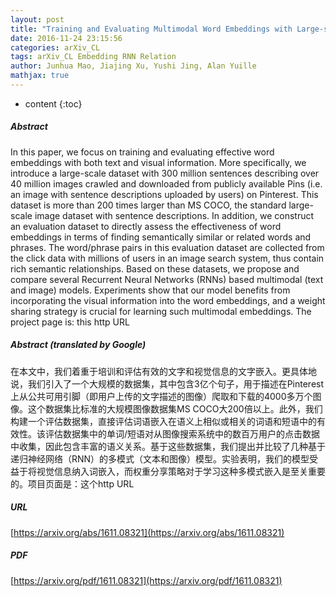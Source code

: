 ```yaml
---
layout: post
title: "Training and Evaluating Multimodal Word Embeddings with Large-scale Web Annotated Images"
date: 2016-11-24 23:15:56
categories: arXiv_CL
tags: arXiv_CL Embedding RNN Relation
author: Junhua Mao, Jiajing Xu, Yushi Jing, Alan Yuille
mathjax: true
---
```


* content
{:toc}

##### Abstract
In this paper, we focus on training and evaluating effective word embeddings with both text and visual information. More specifically, we introduce a large-scale dataset with 300 million sentences describing over 40 million images crawled and downloaded from publicly available Pins (i.e. an image with sentence descriptions uploaded by users) on Pinterest. This dataset is more than 200 times larger than MS COCO, the standard large-scale image dataset with sentence descriptions. In addition, we construct an evaluation dataset to directly assess the effectiveness of word embeddings in terms of finding semantically similar or related words and phrases. The word/phrase pairs in this evaluation dataset are collected from the click data with millions of users in an image search system, thus contain rich semantic relationships. Based on these datasets, we propose and compare several Recurrent Neural Networks (RNNs) based multimodal (text and image) models. Experiments show that our model benefits from incorporating the visual information into the word embeddings, and a weight sharing strategy is crucial for learning such multimodal embeddings. The project page is: this http URL

##### Abstract (translated by Google)
在本文中，我们着重于培训和评估有效的文字和视觉信息的文字嵌入。更具体地说，我们引入了一个大规模的数据集，其中包含3亿个句子，用于描述在Pinterest上从公共可用引脚（即用户上传的文字描述的图像）爬取和下载的4000多万个图像。这个数据集比标准的大规模图像数据集MS COCO大200倍以上。此外，我们构建一个评估数据集，直接评估词语嵌入在语义上相似或相关的词语和短语中的有效性。该评估数据集中的单词/短语对从图像搜索系统中的数百万用户的点击数据中收集，因此包含丰富的语义关系。基于这些数据集，我们提出并比较了几种基于递归神经网络（RNN）的多模式（文本和图像）模型。实验表明，我们的模型受益于将视觉信息纳入词嵌入，而权重分享策略对于学习这种多模式嵌入是至关重要的。项目页面是：这个http URL

##### URL
[https://arxiv.org/abs/1611.08321](https://arxiv.org/abs/1611.08321)

##### PDF
[https://arxiv.org/pdf/1611.08321](https://arxiv.org/pdf/1611.08321)

